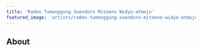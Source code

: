 ```yaml
---
title: 'Raden Tumenggung Soendoro Mitoeno Widyo-atmojo'
featured_image: 'artists/raden-tumenggung-soendoro-mitoeno-widyo-atmojo.jpg'
---
```


## About


